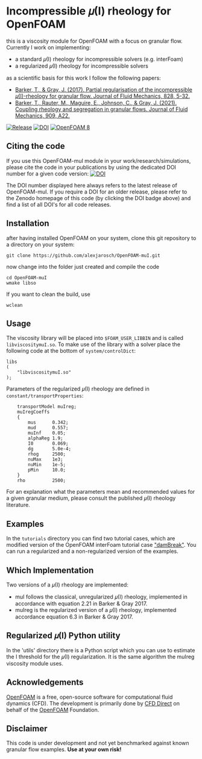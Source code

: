 # Incompressible 𝜇(I) rheology for OpenFOAM

this is a viscosity module for OpenFOAM with a focus on granular flow.
Currently I work on implementing:

* a standard 𝜇(I) rheology for incompressible solvers (e.g. interFoam)
* a regularized 𝜇(I) rheology for incompressible solvers

as a scientific basis for this work I follow the following papers:

* [Barker, T., & Gray, J. (2017). Partial regularisation of the incompressible 𝜇(I)-rheology for granular flow. Journal of Fluid Mechanics, 828, 5-32.](https://doi.org/10.1017/jfm.2017.428)
* [Barker, T., Rauter, M., Maguire, E., Johnson, C., & Gray, J. (2021). Coupling rheology and segregation in granular flows. Journal of Fluid Mechanics, 909, A22.](https://doi.org/10.1017/jfm.2020.973)


[![Release](https://img.shields.io/badge/release-1.0.1-blue.svg)](https://github.com/alexjarosch/OpenFOAM-muI)
[![DOI](https://zenodo.org/badge/DOI/10.5281/zenodo.4964189.svg)](https://doi.org/10.5281/zenodo.4964189)
[![OpenFOAM 8](https://img.shields.io/badge/OpenFOAM-8-brightgreen.svg)](https://openfoam.org/)

## Citing the code

If you use this OpenFOAM-muI module in your work/research/simulations, please cite the code in your publications by using the dedicated DOI number for a given code version: [![DOI](https://zenodo.org/badge/DOI/10.5281/zenodo.4964189.svg)](https://doi.org/10.5281/zenodo.4964189)

The DOI number displayed here always refers to the latest release of OpenFOAM-muI. If you require a DOI for an older release, please refer to the Zenodo homepage of this code (by clicking the DOI badge above) and find a list of all DOI's for all code releases.

## Installation

after having installed OpenFOAM on your system, clone this git repository to a directory on your system:

```
git clone https://github.com/alexjarosch/OpenFOAM-muI.git
```
now change into the folder just created and compile the code

```
cd OpenFOAM-muI
wmake libso
```
If you want to clean the build, use
```
wclean
```

## Usage

The viscosity library will be placed into `$FOAM_USER_LIBBIN` and is called `libviscositymuI.so`.
To make use of the library with a solver place the following code at the bottom of `system/controlDict`:
```
libs
(
    "libviscositymuI.so"
);
```

Parameters of the regularized 𝜇(I) rheology are defined in `constant/transportProperties`:
```
    transportModel muIreg;
    muIregCoeffs
    {
        mus      0.342;
        mud      0.557;
        muInf    0.05;
        alphaReg 1.9;
        I0       0.069;
        dg       5.0e-4;
        rhog     2500;
        nuMax    1e3;
        nuMin    1e-5;
        pMin     10.0;
    }
    rho          2500;
```

For an explanation what the parameters mean and recommended values for a given granular medium, please consult the published 𝜇(I) rheology literature.

## Examples

In the `tutorials` directory you can find two tutorial cases, which are modified version of the OpenFOAM interFoam tutorial case ["damBreak"](https://github.com/OpenFOAM/OpenFOAM-8/tree/master/tutorials/multiphase/interFoam/laminar/damBreak/damBreak). You can run a regularized and a non-regularized version of the examples.

## Which Implementation

Two versions of a 𝜇(I) rheology are implemented:
* muI follows the classical, unregularized 𝜇(I) rheology, implemented in accordance with equation 2.21 in Barker & Gray 2017.
* muIreg is the regularized version of a 𝜇(I) rheology, implemented accordance equation 6.3 in Barker & Gray 2017.

## Regularized 𝜇(I) Python utility

In the 'utils' directory there is a Python script which you can use to estimate the I threshold for the 𝜇(I) regularization. It is the same algorithm the muIreg viscosity module uses.

## Acknowledgements

[OpenFOAM](https://github.com/OpenFOAM/) is a free, open-source software for computational fluid dynamics (CFD). The development is primarily done by [CFD Direct](https://cfd.direct/) on behalf of the [OpenFOAM](https://openfoam.org/) Foundation.

## Disclaimer

This code is under development and not yet benchmarked against known granular flow examples. **Use at your own risk!**
